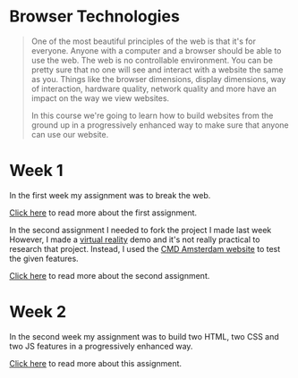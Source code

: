 # Browser Technologies

> One of the most beautiful principles of the web is that it's for everyone. Anyone with a computer and a browser should be able to use the web. The web is no controllable environment. You can be pretty sure that no one will see and interact with a website the same as you. Things like the browser dimensions, display dimensions, way of interaction, hardware quality, network quality and more have an impact on the way we view websites.
>
> In this course we're going to learn how to build websites from the ground up in a progressively enhanced way to make sure that anyone can use our website.

# Week 1

In the first week my assignment was to break the web.

[Click here](https://github.com/mimaaa/MINOR_WD_BROTECH/blob/master/week-1/README.md#opdracht-11) to read more about the first assignment.

In the second assignment I needed to fork the project I made last week However, I made a [virtual reality](https://github.com/Mimaaa/MINOR_WD_PROJECT1) demo and it's not really practical to research that project. Instead, I used the [CMD Amsterdam website](https://cmd-amsterdam.nl) to test the given features. 

[Click here](https://github.com/mimaaa/MINOR_WD_BROTECH/blob/master/week-1/README.md#opdracht-12) to read more about the second assignment. 

# Week 2

In the second week my assignment was to build two HTML, two CSS and two JS features in a progressively enhanced way.

[Click here](https://github.com/mimaaa/MINOR_WD_BROTECH/blob/master/week-2/README.md) to read more about this assignment.
